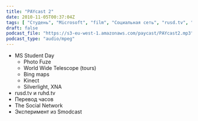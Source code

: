 ```yaml
---
title: "PAYcast 2"
date: 2010-11-05T00:37:04Z
tags: [ "Студень", "Microsoft", "film", "Социальная сеть", "rusd.tv", "PAYcast", "studay", "ruhd.tv", "The Social network" ]
draft: false
podcast_file: "https://s3-eu-west-1.amazonaws.com/paycast/PAYcast2.mp3"
podcast_type: "audio/mpeg"
---
```

<ul>
<li>MS Student Day
<ul>
<li>Photo Fuze</li>
<li>World Wide Telescope (tours)</li>
<li>Bing maps</li>
<li>Kinect</li>
<li>Silverlight, XNA</li>
</ul>
</li>
<li>rusd.tv и ruhd.tv</li>
<li>Перевод часов</li>
<li>The Social Network</li>
<li>Эксперимент из Smodcast</li>
</ul>

     